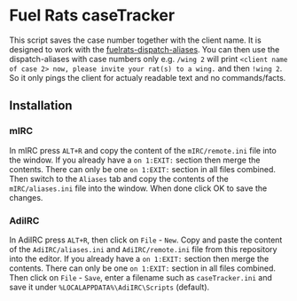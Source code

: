 # Fuel Rats caseTracker

This script saves the case number together with the client name. It is designed to work with the [fuelrats-dispatch-aliases](https://github.com/LittleFool/fuelrats-dispatch-aliases).
You can then use the dispatch-aliases with case numbers only e.g. `/wing 2` will print `<client name of case 2> now, please invite your rat(s) to a wing.` and then `!wing 2`. So it only pings the client for actualy readable text and no commands/facts.

## Installation

### mIRC

In mIRC press `ALT+R` and copy the content of the `mIRC/remote.ini` file into the window. If you already have a `on 1:EXIT:` section then merge the contents. There can only be one `on 1:EXIT:` section in all files combined. Then switch to the `Aliases` tab and copy the contents of the `mIRC/aliases.ini` file into the window.
When done click OK to save the changes.

### AdiIRC

In AdiIRC press `ALT+R`, then click on `File` - `New`. Copy and paste the content of the `AdiIRC/aliases.ini` and `AdiIRC/remote.ini` file from this repository into the editor. If you already have a `on 1:EXIT:` section then merge the contents. There can only be one `on 1:EXIT:` section in all files combined. Then click on `File` - `Save`, enter a filename such as `caseTracker.ini` and save it under `%LOCALAPPDATA%\AdiIRC\Scripts` (default).
